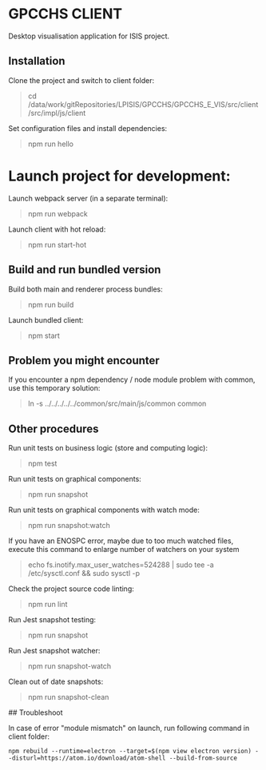 # GPCCHS CLIENT

Desktop visualisation application for ISIS project.

## Installation

Clone the project and switch to client folder:
> cd /data/work/gitRepositories/LPISIS/GPCCHS/GPCCHS_E_VIS/src/client/src/impl/js/client

Set configuration files and install dependencies:
> npm run hello

# Launch project for development:

Launch webpack server (in a separate terminal):
> npm run webpack

Launch client with hot reload:
> npm run start-hot

## Build and run bundled version

Build both main and renderer process bundles:
> npm run build

Launch bundled client:
> npm start

## Problem you might encounter

If you encounter a npm dependency / node module problem with common, use this temporary solution:
> ln -s ../../../../../common/src/main/js/common common


## Other procedures

Run unit tests on business logic (store and computing logic):
> npm test

Run unit tests on graphical components:
> npm run snapshot

Run unit tests on graphical components with watch mode:
> npm run snapshot:watch

If you have an ENOSPC error, maybe due to too much watched files, execute this command to
enlarge number of watchers on your system
> echo fs.inotify.max_user_watches=524288 | sudo tee -a /etc/sysctl.conf && sudo sysctl -p

Check the project source code linting:
> npm run lint

Run Jest snapshot testing:
>npm run snapshot

Run Jest snapshot watcher:
>npm run snapshot-watch

Clean out of date snapshots:
>npm run snapshot-clean

## Troubleshoot

In case of error "module mismatch" on launch, run following command in client folder:

```
npm rebuild --runtime=electron --target=$(npm view electron version) --disturl=https://atom.io/download/atom-shell --build-from-source
```
